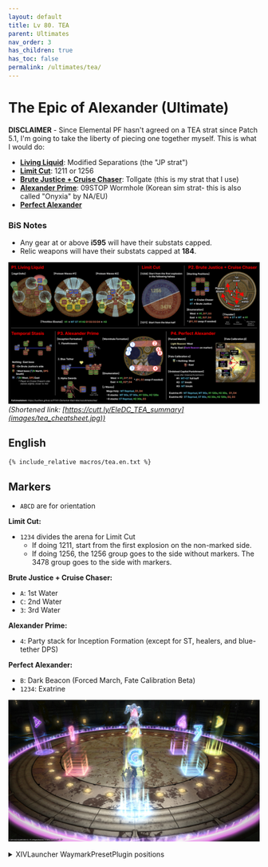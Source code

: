 ```yaml
---
layout: default
title: Lv 80. TEA
parent: Ultimates
nav_order: 3
has_children: true
has_toc: false
permalink: /ultimates/tea/
---
```


# The Epic of Alexander (Ultimate)

**DISCLAIMER** - Since Elemental PF hasn't agreed on a TEA strat since Patch 5.1, I'm going to take the liberty of piecing one together myself. This is what I would do:

- [**Living Liquid**](en/01_living_liquid.md): Modified Separations (the "JP strat")
- [**Limit Cut**](en/02_limit_cut.md): 1211 or 1256
- [**Brute Justice + Cruise Chaser**](en/03_bjcc.md): Tollgate (this is my strat that I use)
- [**Alexander Prime**](en/04_alex_prime.md): 09STOP Wormhole (Korean sim strat- this is also called "Onyxia" by NA/EU)
- [**Perfect Alexander**](en/05_perfect_alex.md)

### BiS Notes

- Any gear at or above **i595** will have their substats capped.
- Relic weapons will have their substats capped at **184**.

![](images/tea_cheatsheet.jpg)
*(Shortened link: [https://cutt.ly/EleDC_TEA_summary](images/tea_cheatsheet.jpg))*

## English

```
{% include_relative macros/tea.en.txt %}
```

## Markers

- `ABCD` are for orientation

**Limit Cut:**
- `1234` divides the arena for Limit Cut
	- If doing 1211, start from the first explosion on the non-marked side.
	- If doing 1256, the 1256 group goes to the side without markers. The 3478 group goes to the side with markers.
	
**Brute Justice + Cruise Chaser:**
- `A`: 1st Water
- `C`: 2nd Water
- `3`: 3rd Water

**Alexander Prime:**
- `4`: Party stack for Inception Formation (except for ST, healers, and blue-tether DPS)

**Perfect Alexander:**
- `B`: Dark Beacon (Forced March, Fate Calibration Beta)
- `1234`: Exatrine

![](images/markers.jpg)
<details markdown=block>
<summary>XIVLauncher WaymarkPresetPlugin positions</summary>

```json
{"Name":"TEA","MapID":694,"A":{"X":100.0,"Y":0.0,"Z":88.0,"ID":0,"Active":true},"B":{"X":114.0,"Y":0.0,"Z":100.0,"ID":1,"Active":true},"C":{"X":100.0,"Y":0.0,"Z":116.0,"ID":2,"Active":true},"D":{"X":84.0,"Y":0.0,"Z":100.0,"ID":3,"Active":true},"One":{"X":92.2,"Y":0.0,"Z":107.8,"ID":4,"Active":true},"Two":{"X":100.0,"Y":0.0,"Z":107.8,"ID":5,"Active":true},"Three":{"X":107.8,"Y":0.0,"Z":107.8,"ID":6,"Active":true},"Four":{"X":107.8,"Y":0.0,"Z":100.0,"ID":7,"Active":true}}
```

</details>